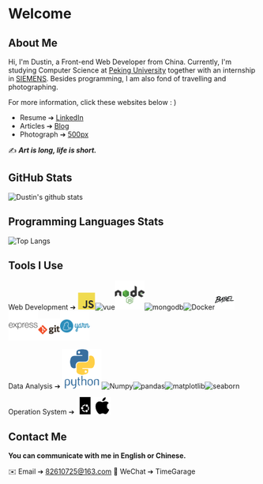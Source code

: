 # Welcome
## About Me

Hi, I'm Dustin, a Front-end Web Developer from China. Currently, I'm studying Computer Science at [Peking University](https://www.pku.edu.cn) together with an internship in [SIEMENS](https://www.siemens.com/global/en.html). Besides programming, I am also fond of travelling and photographing. 

For more information,  click these websites below : )
- Resume ➔ [LinkedIn](https://www.linkedin.com/in/dustinpeng)
- Articles ➔ [Blog](https://timegarage.github.io)
- Photograph ➔ [500px](https://500px.com.cn/dustinpeng)

✍️ ***Art is long, life is short.***

## GitHub Stats

![Dustin's github stats](https://github-readme-stats.vercel.app/api?username=TimeGarage&count_private=true&show_icons=true&theme=vue)
## Programming Languages Stats
![Top Langs](https://github-readme-stats.vercel.app/api/top-langs/?username=TimeGarage&theme=vue)

## Tools I Use

Web Development  ➔  <img src="https://raw.githubusercontent.com/devicons/devicon/master/icons/javascript/javascript-original.svg" alt="javascript" width="35" height="35" /><img src="https://devicons.github.io/devicon/devicon.git/icons/vuejs/vuejs-original-wordmark.svg" alt="vue" width="35" height="35" /><img src="https://raw.githubusercontent.com/devicons/devicon/master/icons/nodejs/nodejs-original-wordmark.svg" alt="nodejs" width="60" height="60" /><img src="https://devicons.github.io/devicon/devicon.git/icons/mongodb/mongodb-original-wordmark.svg" alt="mongodb" width="40" height="40" /><img src="https://devicons.github.io/devicon/devicon.git/icons/docker/docker-original-wordmark.svg" alt="Docker" width="35" height="35" /><img src="https://raw.githubusercontent.com/devicons/devicon/master/icons/babel/babel-plain.svg" alt="BABEL" width="40" height="40" /><img src="https://raw.githubusercontent.com/devicons/devicon/master/icons/express/express-original-wordmark.svg" alt="Express" width="60" height="60" /><img src="https://raw.githubusercontent.com/devicons/devicon/master/icons/git/git-original-wordmark.svg" alt="Git" width="45" height="45" /><img src="https://raw.githubusercontent.com/devicons/devicon/master/icons/yarn/yarn-original-wordmark.svg" alt="Yarn" width="60" height="60"/>

Data Analysis  ➔ <img src="https://raw.githubusercontent.com/devicons/devicon/master/icons/python/python-original-wordmark.svg" alt="python" width="80" height="80" /><img src="https://raw.githubusercontent.com/numpy/numpy/master/branding/logo/primary/numpylogo.svg" alt="Numpy" width="80" height="80"/><img src="https://dev.pandas.io/static/img/pandas.svg" alt="pandas" width="80" height="80"/><img src="https://matplotlib.org/_static/logo2.svg" alt="matplotlib" width="80" height="80"/><img src="https://raw.githubusercontent.com/mwaskom/seaborn/master/doc/_static/logo-wide-lightbg.svg" alt="seaborn" width="80" height="80" />

Operation System ➔ <img src="https://raw.githubusercontent.com/devicons/devicon/master/icons/ubuntu/ubuntu-plain.svg" alt="ubuntu" width="35" height="35"/><img src="https://raw.githubusercontent.com/devicons/devicon/master/icons/apple/apple-original.svg" alt="macOS" width="35" height="35"/>

## Contact Me

**You can communicate with me in English or Chinese.** 

✉️ Email ➔ 82610725@163.com
💬 WeChat ➔ TimeGarage

